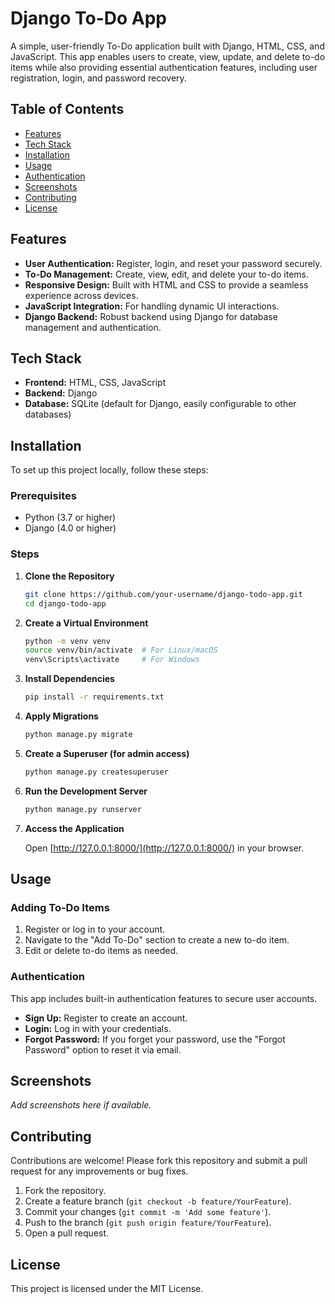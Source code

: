 # Django To-Do App

A simple, user-friendly To-Do application built with Django, HTML, CSS, and JavaScript. This app enables users to create, view, update, and delete to-do items while also providing essential authentication features, including user registration, login, and password recovery.

## Table of Contents

- [Features](#features)
- [Tech Stack](#tech-stack)
- [Installation](#installation)
- [Usage](#usage)
- [Authentication](#authentication)
- [Screenshots](#screenshots)
- [Contributing](#contributing)
- [License](#license)

## Features

- **User Authentication:** Register, login, and reset your password securely.
- **To-Do Management:** Create, view, edit, and delete your to-do items.
- **Responsive Design:** Built with HTML and CSS to provide a seamless experience across devices.
- **JavaScript Integration:** For handling dynamic UI interactions.
- **Django Backend:** Robust backend using Django for database management and authentication.

## Tech Stack

- **Frontend:** HTML, CSS, JavaScript
- **Backend:** Django
- **Database:** SQLite (default for Django, easily configurable to other databases)

## Installation

To set up this project locally, follow these steps:

### Prerequisites

- Python (3.7 or higher)
- Django (4.0 or higher)

### Steps

1. **Clone the Repository**

    ```bash
    git clone https://github.com/your-username/django-todo-app.git
    cd django-todo-app
    ```

2. **Create a Virtual Environment**

    ```bash
    python -m venv venv
    source venv/bin/activate  # For Linux/macOS
    venv\Scripts\activate     # For Windows
    ```

3. **Install Dependencies**

    ```bash
    pip install -r requirements.txt
    ```

4. **Apply Migrations**

    ```bash
    python manage.py migrate
    ```

5. **Create a Superuser (for admin access)**

    ```bash
    python manage.py createsuperuser
    ```

6. **Run the Development Server**

    ```bash
    python manage.py runserver
    ```

7. **Access the Application**

    Open [http://127.0.0.1:8000/](http://127.0.0.1:8000/) in your browser.

## Usage

### Adding To-Do Items

1. Register or log in to your account.
2. Navigate to the "Add To-Do" section to create a new to-do item.
3. Edit or delete to-do items as needed.

### Authentication

This app includes built-in authentication features to secure user accounts.

- **Sign Up:** Register to create an account.
- **Login:** Log in with your credentials.
- **Forgot Password:** If you forget your password, use the "Forgot Password" option to reset it via email.

## Screenshots

_Add screenshots here if available._

## Contributing

Contributions are welcome! Please fork this repository and submit a pull request for any improvements or bug fixes.

1. Fork the repository.
2. Create a feature branch (`git checkout -b feature/YourFeature`).
3. Commit your changes (`git commit -m 'Add some feature'`).
4. Push to the branch (`git push origin feature/YourFeature`).
5. Open a pull request.

## License

This project is licensed under the MIT License.
